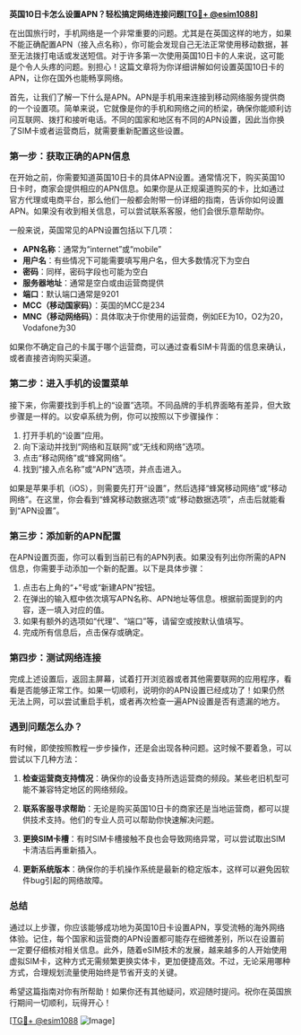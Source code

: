 **英国10日卡怎么设置APN？轻松搞定网络连接问题[[TG💪+ @esim1088](https://t.me/s/esim1088)]**

在出国旅行时，手机网络是一个非常重要的问题。尤其是在英国这样的地方，如果不能正确配置APN（接入点名称），你可能会发现自己无法正常使用移动数据，甚至无法拨打电话或发送短信。对于许多第一次使用英国10日卡的人来说，这可能是个令人头疼的问题。别担心！这篇文章将为你详细讲解如何设置英国10日卡的APN，让你在国外也能畅享网络。

首先，让我们了解一下什么是APN。APN是手机用来连接到移动网络服务提供商的一个设置项。简单来说，它就像是你的手机和网络之间的桥梁，确保你能顺利访问互联网、拨打和接听电话。不同的国家和地区有不同的APN设置，因此当你换了SIM卡或者运营商后，就需要重新配置这些设置。

### **第一步：获取正确的APN信息**

在开始之前，你需要知道英国10日卡的具体APN设置。通常情况下，购买英国10日卡时，商家会提供相应的APN信息。如果你是从正规渠道购买的卡，比如通过官方代理或电商平台，那么他们一般都会附带一份详细的指南，告诉你如何设置APN。如果没有收到相关信息，可以尝试联系客服，他们会很乐意帮助你。

一般来说，英国常见的APN设置包括以下几项：

- **APN名称**：通常为“internet”或“mobile”
- **用户名**：有些情况下可能需要填写用户名，但大多数情况下为空白
- **密码**：同样，密码字段也可能为空白
- **服务器地址**：通常是空白或由运营商提供
- **端口**：默认端口通常是9201
- **MCC（移动国家码）**：英国的MCC是234
- **MNC（移动网络码）**：具体取决于你使用的运营商，例如EE为10，O2为20，Vodafone为30

如果你不确定自己的卡属于哪个运营商，可以通过查看SIM卡背面的信息来确认，或者直接咨询购买渠道。

### **第二步：进入手机的设置菜单**

接下来，你需要找到手机上的“设置”选项。不同品牌的手机界面略有差异，但大致步骤是一样的。以安卓系统为例，你可以按照以下步骤操作：

1. 打开手机的“设置”应用。
2. 向下滚动并找到“网络和互联网”或“无线和网络”选项。
3. 点击“移动网络”或“蜂窝网络”。
4. 找到“接入点名称”或“APN”选项，并点击进入。

如果是苹果手机（iOS），则需要先打开“设置”，然后选择“蜂窝移动网络”或“移动网络”。在这里，你会看到“蜂窝移动数据选项”或“移动数据选项”，点击后就能看到“APN设置”。

### **第三步：添加新的APN配置**

在APN设置页面，你可以看到当前已有的APN列表。如果没有列出你所需的APN信息，你需要手动添加一个新的配置。以下是具体步骤：

1. 点击右上角的“+”号或“新建APN”按钮。
2. 在弹出的输入框中依次填写APN名称、APN地址等信息。根据前面提到的内容，逐一填入对应的值。
3. 如果有额外的选项如“代理”、“端口”等，请留空或按默认值填写。
4. 完成所有信息后，点击保存或确定。

### **第四步：测试网络连接**

完成上述设置后，返回主屏幕，试着打开浏览器或者其他需要联网的应用程序，看看是否能够正常工作。如果一切顺利，说明你的APN设置已经成功了！如果仍然无法上网，可以尝试重启手机，或者再次检查一遍APN设置是否有遗漏的地方。

### **遇到问题怎么办？**

有时候，即使按照教程一步步操作，还是会出现各种问题。这时候不要着急，可以尝试以下几种方法：

1. **检查运营商支持情况**：确保你的设备支持所选运营商的频段。某些老旧机型可能不兼容特定地区的网络频段。
   
2. **联系客服寻求帮助**：无论是购买英国10日卡的商家还是当地运营商，都可以提供技术支持。他们的专业人员可以帮助你快速解决问题。

3. **更换SIM卡槽**：有时SIM卡槽接触不良也会导致网络异常，可以尝试取出SIM卡清洁后再重新插入。

4. **更新系统版本**：确保你的手机操作系统是最新的稳定版本，这样可以避免因软件bug引起的网络故障。

### **总结**

通过以上步骤，你应该能够成功地为英国10日卡设置APN，享受流畅的海外网络体验。记住，每个国家和运营商的APN设置都可能存在细微差别，所以在设置前一定要仔细核对相关信息。此外，随着eSIM技术的发展，越来越多的人开始使用虚拟SIM卡，这种方式无需频繁更换实体卡，更加便捷高效。不过，无论采用哪种方式，合理规划流量使用始终是节省开支的关键。

希望这篇指南对你有所帮助！如果你还有其他疑问，欢迎随时提问。祝你在英国旅行期间一切顺利，玩得开心！

[[TG💪+ @esim1088](https://t.me/s/esim1088) ![Image](https://i.postimg.cc/4NQfJmqS/Snipaste-2025-05-13-00-14-12.png)]